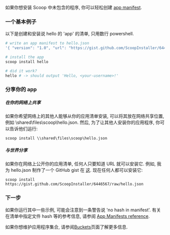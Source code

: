 如果你想安装 Scoop 中未包含的程序, 你可以轻松创建 [app manifest](App-Manifests).

### 一个基本例子

以下是创建和安装说 hello 的 'app' 的清单, 只用数行 powershell.

```powershell
# write an app manifest to hello.json
'{ "version": "1.0", "url": "https://gist.github.com/ScoopInstaller/6446238/raw/hello.ps1", "bin": "hello.ps1" }' > hello.json

# install the app
scoop install hello

# did it work?
hello # -> should output 'Hello, <your-username>!'
```

### 分享你的 app

##### 在你的网络上共享

如果你希望网络上的其他人能够从你的应用清单安装, 可以将其放在网络共享位置, 例如 \\shared\files\scoop\hello.json. 然后, 为了让其他人安装你的应用程序, 你可以告诉他们运行:

```command line
scoop install \\shared\files\scoop\hello.json
```

##### 与世界分享

如果你在网络上公开你的应用清单, 任何人只要知道 URL 就可以安装它. 例如, 我为 hello.json 制作了一个 GitHub gist 在 [这](https://gist.github.com/ScoopInstaller/6446567). 现在任何人都可以安装它:

```command line
scoop install https://gist.github.com/ScoopInstaller/6446567/raw/hello.json
```

### 下一步

如果你运行其中一些示例, 可能会注意到一条警告说 'no hash in manifest'. 有关在清单中指定文件 hash 等的参考信息, 请参阅 [App Manifests reference](App-Manifests).

如果你想维护应用程序集合, 请参阅[Buckets](Buckets)页面了解更多信息.
